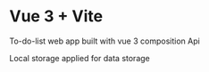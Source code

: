 # Vue 3 + Vite

To-do-list web app built with vue 3 composition Api

Local storage applied for data storage
